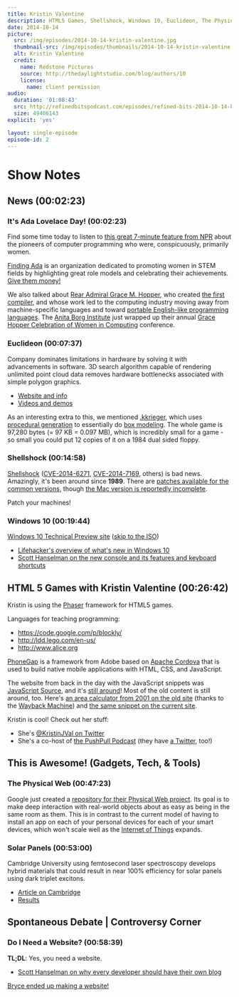 ```yaml
---
title: Kristin Valentine
description: HTML5 Games, Shellshock, Windows 10, Euclideon, The Physical Web
date: 2014-10-14
picture:
  src: /img/episodes/2014-10-14-kristin-valentine.jpg
  thumbnail-src: /img/episodes/thumbnails/2014-10-14-kristin-valentine.jpg
  alt: Kristin Valentine
  credit:
    name: Redstone Pictures
    source: http://thedaylightstudio.com/blog/authors/10
    license:
      name: client permission
audio:
  duration: '01:08:43'
  src: http://refinedbitspodcast.com/episodes/refined-bits-2014-10-14-kristin-valentine.mp3
  size: 49406143
explicit: 'yes'

layout: single-episode
episode-id: 2
---
```


# Show Notes

## News (00:02:23)

### It's Ada Lovelace Day! (00:02:23)

Find some time today to listen to [this great 7-minute feature from NPR](http://www.npr.org/blogs/alltechconsidered/2014/10/06/345799830/the-forgotten-female-programmers-who-created-modern-tech) about the pioneers of computer programming who were, conspicuously, primarily women.

[Finding Ada](http://findingada.com/) is an organization dedicated to promoting women in STEM fields by highlighting great role models and celebrating their achievements. [Give them money!](https://www.indiegogo.com/projects/ada-lovelace-day-live-2014)

We also talked about [Rear Admiral Grace M. Hopper](http://en.wikipedia.org/wiki/Grace_Hopper), who created [the first compiler](http://en.wikipedia.org/wiki/History_of_compiler_construction), and whose work led to the computing industry moving away from machine-specific languages and toward [portable English-like programming languages](http://en.wikipedia.org/wiki/COBOL). The [Anita Borg Institute](http://anitaborg.org/) just wrapped up their annual [Grace Hopper Celebration of Women in Computing](http://gracehopper.org/) conference.

### Euclideon (00:07:37)

Company dominates limitations in hardware by solving it with advancements in software. 3D search algorithm capable of rendering unlimited point cloud data removes hardware bottlenecks associated with simple polygon graphics.

  * [Website and info](http://www.euclideon.com/)
  * [Videos and demos](https://www.youtube.com/user/EuclideonOfficial)

As an interesting extra to this, we mentioned [.kkrieger](http://en.wikipedia.org/wiki/.kkrieger), which uses [procedural generation](http://en.wikipedia.org/wiki/Procedural_generation) to essentially do [box modeling](http://en.wikipedia.org/wiki/Box_modeling). The whole game is 97,280 bytes (= 97 KB = 0.097 MB), which is incredibly small for a game - so small you could put 12 copies of it on a 1984 dual sided floppy.

### Shellshock (00:14:58)

[Shellshock](http://en.wikipedia.org/wiki/Shellshock_(software_bug)) ([CVE-2014-6271](https://web.nvd.nist.gov/view/vuln/detail?vulnId=CVE-2014-6271), [CVE-2014-7169](https://web.nvd.nist.gov/view/vuln/detail?vulnId=CVE-2014-7169), others) is bad news. Amazingly, it's been around since **1989**. There are [patches available for the common versions](http://unix.stackexchange.com/questions/157381/when-was-the-shellshock-cve-2014-6271-7169-bug-introduced-and-what-is-the-pat), though [the Mac version is reportedly incomplete](http://www.cnet.com/news/apples-shellshock-patch-incomplete-say-experts/).

Patch your machines!

### Windows 10 (00:19:44)

[Windows 10 Technical Preview site](http://windows.microsoft.com/en-us/windows/preview) ([skip to the ISO](http://windows.microsoft.com/en-us/windows/preview-iso))

 * [Lifehacker's overview of what's new in Windows 10](http://lifehacker.com/all-the-new-stuff-in-windows-10-1640838152)
 * [Scott Hanselman on the new console and its features and keyboard shortcuts](http://www.hanselman.com/blog/Windows10GetsAFreshCommandPromptAndLotsOfHotkeys.aspx)

## HTML 5 Games with Kristin Valentine (00:26:42)

Kristin is using the [Phaser](http://phaser.io/) framework for HTML5 games.

Languages for teaching programming:

 * <https://code.google.com/p/blockly/>
 * <http://ldd.lego.com/en-us/>
 * <http://www.alice.org>

[PhoneGap](http://phonegap.com/) is a framework from Adobe based on [Apache Cordova](http://cordova.apache.org/) that is used to build native mobile applications with HTML, CSS, and JavaScript.

The website from back in the day with the JavaScript snippets was [JavaScript Source](https://web.archive.org/web/20030201220406/http://javascript.internet.com/), and it's [still around](http://www.javascriptsource.com/)! Most of the old content is still around, too. Here's [an area calculator from 2001 on the old site](https://web.archive.org/web/20030207204757/http://javascript.internet.com/calculators/area-calculator-2.html) (thanks to the [Wayback Machine](https://archive.org/web/)) and [the same snippet on the current site](http://www.javascriptsource.com/math-related/area-calculator-2.html).

Kristin is cool! Check out her stuff:

 * She's [@KristinJVal on Twitter](https://twitter.com/KristinJVal)
 * She's a co-host of [the PushPull Podcast](http://pushpull.me/) (they have [a Twitter](https://twitter.com/pushpullcast), too!)

## This is Awesome! (Gadgets, Tech, & Tools)

### The Physical Web (00:47:23)

Google just created a [repository for their Physical Web project](https://github.com/google/physical-web). Its goal is to make deep interaction with real-world objects about as easy as being in the same room as them. This is in contrast to the current model of having to install an app on each of your personal devices for each of your smart devices, which won't scale well as the [Internet of Things](http://en.wikipedia.org/wiki/Internet_of_Things) expands.

### Solar Panels (00:53:00)

Cambridge University using femtosecond laser spectroscopy develops hybrid materials that could result in near 100% efficiency for solar panels using dark triplet excitons.

 * [Article on Cambridge](http://www.cam.ac.uk/research/news/hybrid-materials-could-smash-the-solar-efficiency-ceiling)
 * [Results](http://www.nature.com/nmat/journal/vaop/ncurrent/full/nmat4093.html)

## Spontaneous Debate | Controversy Corner

### Do I Need a Website? (00:58:39)

**TL;DL**: Yes, you need a website.

* [Scott Hanselman on why every developer should have their own blog](http://www.hanselman.com/blog/YourWordsAreWasted.aspx)

[Bryce ended up making a website!](http://imbryce.com/)

